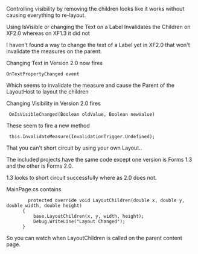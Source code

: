Controlling visibility by removing the children looks like it works without causing everything to re-layout. 

Using IsVisible or changing the Text on a Label Invalidates the Children on XF2.0 whereas on XF1.3 it did not

I haven't found a way to change the text of a Label yet in XF2.0 that won't invalidate the measures on the parent.


Changing Text in Version 2.0 now fires
```
OnTextPropertyChanged event
```

Which seems to invalidate the measure and cause the Parent of the LayoutHost to layout the children

Changing Visibility in Version 2.0 fires

```
 OnIsVisibleChanged(Boolean oldValue, Boolean newValue)
 ```
 
 
 These seem to fire a new method
 
 ```
  this.InvalidateMeasure(InvalidationTrigger.Undefined);
  ```
  
  That you can't short circuit by using your own Layout..
  
  
  The included projects have the same code except one version is Forms 1.3 and the other is Forms 2.0.
  
  1.3 looks to short circuit successfully where as 2.0 does not.
  
  MainPage.cs contains
  ```
          protected override void LayoutChildren(double x, double y, double width, double height)
        {
            base.LayoutChildren(x, y, width, height);
            Debug.WriteLine("Layout Changed");
        }
```

So you can watch when LayoutChildren is called on the parent content page.